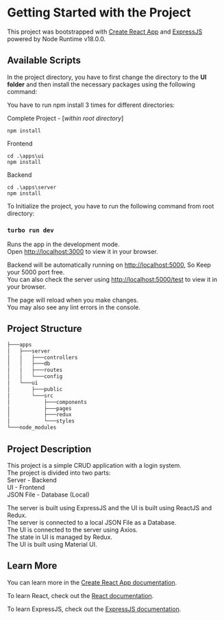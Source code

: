 # Getting Started with the Project

This project was bootstrapped with [Create React App](https://github.com/facebook/create-react-app) and [ExpressJS](https://expressjs.com/en/5x/api.html) powered by Node Runtime v18.0.0.

## Available Scripts

In the project directory, you have to first change the directory to the <b>UI folder</b> and then install the necessary packages using the following command:

You have to run npm install 3 times for different directories:

Complete Project - [_within root directory_]

```
npm install
```

Frontend

```
cd .\apps\ui
npm install
```

Backend

```
cd .\apps\server
npm install
```

To Initialize the project, you have to run the following command from root directory:

### `turbo run dev`

Runs the app in the development mode.\
Open [http://localhost:3000](http://localhost:3000) to view it in your browser.

Backend will be automatically running on [http://localhost:5000](http://localhost:5000), So Keep your 5000 port free.\
You can also check the server using [http://localhost:5000/test](http://localhost:5000/test) to view it in your browser.

The page will reload when you make changes.\
You may also see any lint errors in the console.

## Project Structure

```bash
├───apps
│   ├───server
│   │   ├───controllers
│   │   ├───db
│   │   ├───routes
│   │   └───config
│   └───ui
│       ├───public
│       └───src
│           ├───components
│           ├───pages
│           ├───redux
│           └───styles
└───node_modules
```

## Project Description

This project is a simple CRUD application with a login system.\
The project is divided into two parts:\
Server - Backend \
UI - Frontend \
JSON File - Database (Local)

The server is built using ExpressJS and the UI is built using ReactJS and Redux.\
The server is connected to a local JSON File as a Database.\
The UI is connected to the server using Axios. \
The state in UI is managed by Redux. \
The UI is built using Material UI.

## Learn More

You can learn more in the [Create React App documentation](https://facebook.github.io/create-react-app/docs/getting-started).

To learn React, check out the [React documentation](https://reactjs.org/).

To learn ExpressJS, check out the [ExpressJS documentation](https://expressjs.com/en/5x/api.html).
